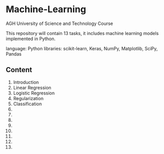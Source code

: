 # Machine-Learning
AGH University of Science and Technology Course

This repository will contain 13 tasks, it includes machine learning models implemented in Python.  

language: Python
libraries: scikit-learn, Keras, NumPy, Matplotlib, SciPy, Pandas

## Content  
1. Introduction  
2. Linear Regression
3. Logistic Regression
4. Regularization  
5. Classification  
6.  
7.  
8. 
9. 
10. 
11. 
12.   
13. 

